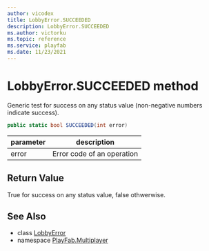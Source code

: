 ```yaml
---
author: vicodex
title: LobbyError.SUCCEEDED
description: LobbyError.SUCCEEDED
ms.author: victorku
ms.topic: reference
ms.service: playfab
ms.date: 11/23/2021
---
```


# LobbyError.SUCCEEDED method

Generic test for success on any status value (non-negative numbers indicate success).

```csharp
public static bool SUCCEEDED(int error)
```

| parameter | description |
| --- | --- |
| error | Error code of an operation |

## Return Value

True for success on any status value, false othwerwise.

## See Also

* class [LobbyError](../LobbyError.md)
* namespace [PlayFab.Multiplayer](../../PlayFabMultiplayerSDK.md)

